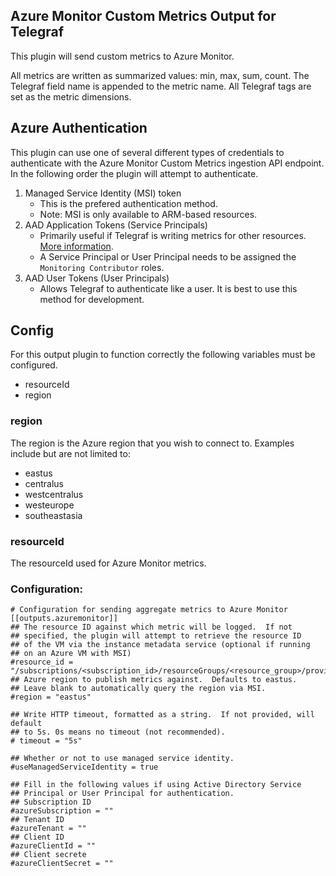 ## Azure Monitor Custom Metrics Output for Telegraf

This plugin will send custom metrics to Azure Monitor.

All metrics are written as summarized values: min, max, sum, count. The Telegraf field name is appended to the metric name. All Telegraf tags are set as the metric dimensions.

## Azure Authentication

This plugin can use one of several different types of credentials to authenticate
with the Azure Monitor Custom Metrics ingestion API endpoint. In the following
order the plugin will attempt to authenticate.
1. Managed Service Identity (MSI) token
    - This is the prefered authentication method.
    - Note: MSI is only available to ARM-based resources.
2. AAD Application Tokens (Service Principals)
    - Primarily useful if Telegraf is writing metrics for other resources. [More information](https://docs.microsoft.com/en-us/azure/active-directory/develop/active-directory-application-objects).
    - A Service Principal or User Principal needs to be assigned the `Monitoring Contributor` roles.
3. AAD User Tokens (User Principals)
    - Allows Telegraf to authenticate like a user. It is best to use this method for development.

## Config

For this output plugin to function correctly the following variables
must be configured.

* resourceId
* region

### region

The region is the Azure region that you wish to connect to.
Examples include but are not limited to:
* eastus
* centralus
* westcentralus
* westeurope
* southeastasia

### resourceId

The resourceId used for Azure Monitor metrics.

### Configuration:

```
# Configuration for sending aggregate metrics to Azure Monitor
[[outputs.azuremonitor]]
## The resource ID against which metric will be logged.  If not
## specified, the plugin will attempt to retrieve the resource ID
## of the VM via the instance metadata service (optional if running 
## on an Azure VM with MSI)
#resource_id = "/subscriptions/<subscription_id>/resourceGroups/<resource_group>/providers/Microsoft.Compute/virtualMachines/<vm_name>"
## Azure region to publish metrics against.  Defaults to eastus.
## Leave blank to automatically query the region via MSI.
#region = "eastus"

## Write HTTP timeout, formatted as a string.  If not provided, will default
## to 5s. 0s means no timeout (not recommended).
# timeout = "5s"

## Whether or not to use managed service identity.
#useManagedServiceIdentity = true

## Fill in the following values if using Active Directory Service
## Principal or User Principal for authentication.
## Subscription ID
#azureSubscription = ""
## Tenant ID
#azureTenant = ""
## Client ID
#azureClientId = ""
## Client secrete
#azureClientSecret = ""
```
